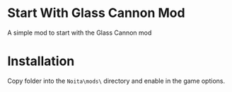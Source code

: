 # Start With Glass Cannon Mod
A simple mod to start with the Glass Cannon mod

# Installation
Copy folder into the `Noita\mods\` directory and enable in the game options.
